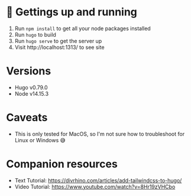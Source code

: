 # 🚀 Gettings up and running
1. Run `npm install` to get all your node packages installed
2. Run `hugo` to build
3. Run `hugo serve` to get the server up
4. Visit http://localhost:1313/ to see site

# Versions
- Hugo v0.79.0
- Node v14.15.3

# Caveats
- This is only tested for MacOS, so I'm not sure how to troubleshoot for Linux or Windows 😅

# Companion resources
- Text Tutorial: https://divrhino.com/articles/add-tailwindcss-to-hugo/
- Video Tutorial: https://www.youtube.com/watch?v=8Hr19zVHCbo
